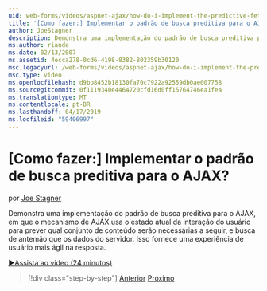```yaml
---
uid: web-forms/videos/aspnet-ajax/how-do-i-implement-the-predictive-fetch-pattern-for-ajax
title: '[Como fazer:] Implementar o padrão de busca preditiva para o AJAX? | Microsoft Docs'
author: JoeStagner
description: Demonstra uma implementação do padrão de busca preditiva para o AJAX, em que o mecanismo de AJAX usa o estado atual da interação do usuário para prever o que é...
ms.author: riande
ms.date: 02/13/2007
ms.assetid: 4ecca278-0cd6-4198-8382-802359b30120
msc.legacyurl: /web-forms/videos/aspnet-ajax/how-do-i-implement-the-predictive-fetch-pattern-for-ajax
msc.type: video
ms.openlocfilehash: d9bb8452b18130fa70c7922a92559db0ae007758
ms.sourcegitcommit: 0f1119340e4464720cfd16d0ff15764746ea1fea
ms.translationtype: MT
ms.contentlocale: pt-BR
ms.lasthandoff: 04/17/2019
ms.locfileid: "59406997"
---
```

# <a name="how-do-i-implement-the-predictive-fetch-pattern-for-ajax"></a>[Como fazer:] Implementar o padrão de busca preditiva para o AJAX?

por [Joe Stagner](https://github.com/JoeStagner)

Demonstra uma implementação do padrão de busca preditiva para o AJAX, em que o mecanismo de AJAX usa o estado atual da interação do usuário para prever qual conjunto de conteúdo serão necessárias a seguir, e busca de antemão que os dados do servidor. Isso fornece uma experiência de usuário mais ágil na resposta.

[&#9654;Assista ao vídeo (24 minutos)](https://channel9.msdn.com/Blogs/ASP-NET-Site-Videos/how-do-i-implement-the-predictive-fetch-pattern-for-ajax)

> [!div class="step-by-step"]
> [Anterior](how-do-i-use-the-aspnet-ajax-timer-control.md)
> [Próximo](how-do-i-implement-the-ajax-paging-pattern.md)
